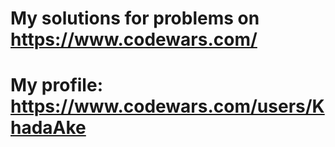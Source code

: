 # My solutions for problems on https://www.codewars.com/

# My profile: https://www.codewars.com/users/KhadaAke
